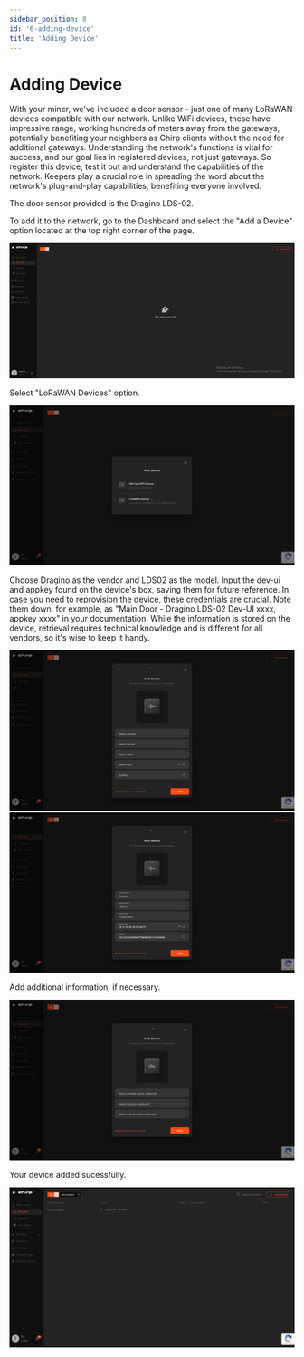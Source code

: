 ```yaml
---
sidebar_position: 8
id: '6-adding-device'
title: 'Adding Device'
---
```


# Adding Device

With your miner, we've included a door sensor - just one of many LoRaWAN devices compatible with our network. Unlike WiFi devices, these have impressive range, working hundreds of meters away from the gateways, potentially benefiting your neighbors as Chirp clients without the need for additional gateways. Understanding the network's functions is vital for success, and our goal lies in registered devices, not just gateways. So register this device, test it out and understand the capabilities of the network. Keepers play a crucial role in spreading the word about the network's plug-and-play capabilities, benefiting everyone involved.

The door sensor provided is the Dragino LDS-02.

To add it to the network, go to the Dashboard and select the "Add a Device" option located at the top right corner of the page.

![One](p5-1.png)

Select "LoRaWAN Devices" option.

![One](p5-2.png)

Choose Dragino as the vendor and LDS02 as the model. Input the dev-ui and appkey found on the device's box, saving them for future reference.
In case you need to reprovision the device, these credentials are crucial. Note them down, for example, as "Main Door - Dragino LDS-02 Dev-UI xxxx, appkey xxxx" in your documentation. While the information is stored on the device, retrieval requires technical knowledge and is different for all vendors, so it's wise to keep it handy.

![One](p5-3-1.png)
![One](p5-3-2.png)

Add additional information, if necessary.

![One](p5-4.png)

Your device added sucessfully.

![One](p5-5.png)
